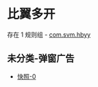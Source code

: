 # 比翼多开

存在 1 规则组 - [com.svm.hbyy](/src/apps/com.svm.hbyy.ts)

## 未分类-弹窗广告

- [快照-0](https://i.gkd.li/i/13185377)
